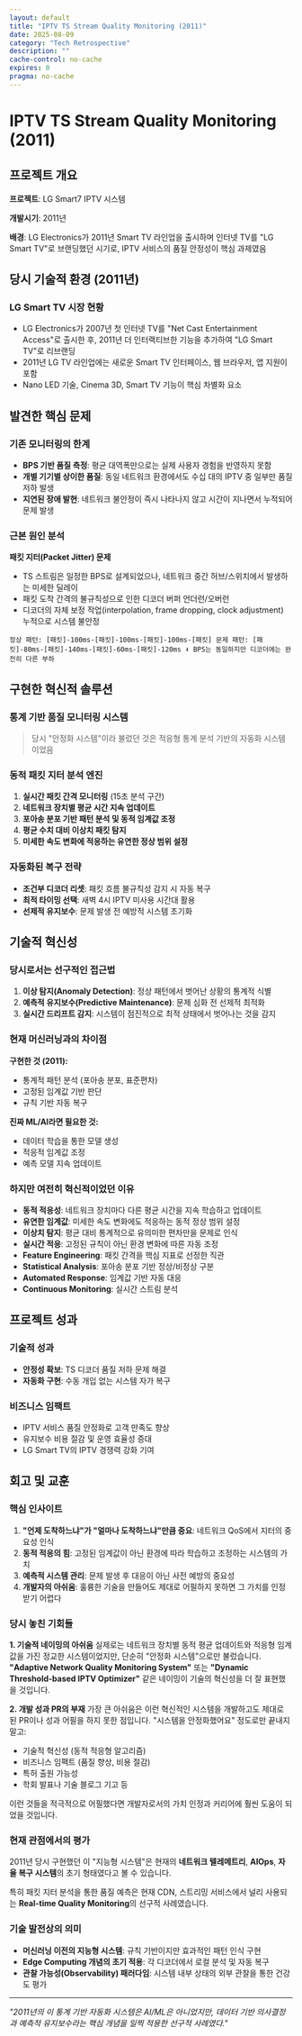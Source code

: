 ```yaml
---
layout: default
title: "IPTV TS Stream Quality Monitoring (2011)"
date: 2025-08-09
category: "Tech Retrospective"
description: ""
cache-control: no-cache
expires: 0
pragma: no-cache
---
```


# IPTV TS Stream Quality Monitoring (2011)

## 프로젝트 개요

**프로젝트**: LG Smart7 IPTV 시스템

**개발시기**: 2011년

**배경**: LG Electronics가 2011년 Smart TV 라인업을 출시하며 인터넷 TV를 "LG Smart TV"로 브랜딩했던 시기로, IPTV 서비스의 품질 안정성이 핵심 과제였음

## 당시 기술적 환경 (2011년)

### LG Smart TV 시장 현황

- LG Electronics가 2007년 첫 인터넷 TV를 "Net Cast Entertainment Access"로 출시한 후, 2011년 더 인터랙티브한 기능을 추가하여 "LG Smart TV"로 리브랜딩
- 2011년 LG TV 라인업에는 새로운 Smart TV 인터페이스, 웹 브라우저, 앱 지원이 포함
- Nano LED 기술, Cinema 3D, Smart TV 기능이 핵심 차별화 요소

## 발견한 핵심 문제

### 기존 모니터링의 한계

- **BPS 기반 품질 측정**: 평균 대역폭만으로는 실제 사용자 경험을 반영하지 못함
- **개별 기기별 상이한 품질**: 동일 네트워크 환경에서도 수십 대의 IPTV 중 일부만 품질 저하 발생
- **지연된 장애 발현**: 네트워크 불안정이 즉시 나타나지 않고 시간이 지나면서 누적되어 문제 발생

### 근본 원인 분석

**패킷 지터(Packet Jitter) 문제**

- TS 스트림은 일정한 BPS로 설계되었으나, 네트워크 중간 허브/스위치에서 발생하는 미세한 딜레이
- 패킷 도착 간격의 불규칙성으로 인한 디코더 버퍼 언더런/오버런
- 디코더의 자체 보정 작업(interpolation, frame dropping, clock adjustment) 누적으로 시스템 불안정

`정상 패턴: [패킷]-100ms-[패킷]-100ms-[패킷]-100ms-[패킷]
문제 패턴: [패킷]-80ms-[패킷]-140ms-[패킷]-60ms-[패킷]-120ms
⬇️ BPS는 동일하지만 디코더에는 완전히 다른 부하`

## 구현한 혁신적 솔루션

### 통계 기반 품질 모니터링 시스템

> 당시 "안정화 시스템"이라 불렀던 것은 적응형 통계 분석 기반의 자동화 시스템이었음
> 

### 동적 패킷 지터 분석 엔진

1. **실시간 패킷 간격 모니터링** (15초 분석 구간)
2. **네트워크 장치별 평균 시간 지속 업데이트**
3. **포아송 분포 기반 패턴 분석 및 동적 임계값 조정**
4. **평균 수치 대비 이상치 패킷 탐지**
5. **미세한 속도 변화에 적응하는 유연한 정상 범위 설정**

### 자동화된 복구 전략

- **조건부 디코더 리셋**: 패킷 흐름 불규칙성 감지 시 자동 복구
- **최적 타이밍 선택**: 새벽 4시 IPTV 미사용 시간대 활용
- **선제적 유지보수**: 문제 발생 전 예방적 시스템 초기화

## 기술적 혁신성

### 당시로서는 선구적인 접근법

1. **이상 탐지(Anomaly Detection)**: 정상 패턴에서 벗어난 상황의 통계적 식별
2. **예측적 유지보수(Predictive Maintenance)**: 문제 심화 전 선제적 최적화
3. **실시간 드리프트 감지**: 시스템이 점진적으로 최적 상태에서 벗어나는 것을 감지

### 현재 머신러닝과의 차이점

**구현한 것 (2011):**

- 통계적 패턴 분석 (포아송 분포, 표준편차)
- 고정된 임계값 기반 판단
- 규칙 기반 자동 복구

**진짜 ML/AI라면 필요한 것:**

- 데이터 학습을 통한 모델 생성
- 적응적 임계값 조정
- 예측 모델 지속 업데이트

### 하지만 여전히 혁신적이었던 이유

- **동적 적응성**: 네트워크 장치마다 다른 평균 시간을 지속 학습하고 업데이트
- **유연한 임계값**: 미세한 속도 변화에도 적응하는 동적 정상 범위 설정
- **이상치 탐지**: 평균 대비 통계적으로 유의미한 편차만을 문제로 인식
- **실시간 적응**: 고정된 규칙이 아닌 환경 변화에 따른 자동 조정
- **Feature Engineering**: 패킷 간격을 핵심 지표로 선정한 직관
- **Statistical Analysis**: 포아송 분포 기반 정상/비정상 구분
- **Automated Response**: 임계값 기반 자동 대응
- **Continuous Monitoring**: 실시간 스트림 분석

## 프로젝트 성과

### 기술적 성과

- **안정성 확보**: TS 디코더 품질 저하 문제 해결
- **자동화 구현**: 수동 개입 없는 시스템 자가 복구

### 비즈니스 임팩트

- IPTV 서비스 품질 안정화로 고객 만족도 향상
- 유지보수 비용 절감 및 운영 효율성 증대
- LG Smart TV의 IPTV 경쟁력 강화 기여

## 회고 및 교훈

### 핵심 인사이트

1. **"언제 도착하느냐"가 "얼마나 도착하느냐"만큼 중요**: 네트워크 QoS에서 지터의 중요성 인식
2. **동적 적응의 힘**: 고정된 임계값이 아닌 환경에 따라 학습하고 조정하는 시스템의 가치
3. **예측적 시스템 관리**: 문제 발생 후 대응이 아닌 사전 예방의 중요성
4. **개발자의 아쉬움**: 훌륭한 기술을 만들어도 제대로 어필하지 못하면 그 가치를 인정받기 어렵다

### 당시 놓친 기회들

**1. 기술적 네이밍의 아쉬움**
실제로는 네트워크 장치별 동적 평균 업데이트와 적응형 임계값을 가진 정교한 시스템이었지만, 단순히 "안정화 시스템"으로만 불렀습니다. **"Adaptive Network Quality Monitoring System"** 또는 **"Dynamic Threshold-based IPTV Optimizer"** 같은 네이밍이 기술의 혁신성을 더 잘 표현했을 것입니다.

**2. 개발 성과 PR의 부재**
가장 큰 아쉬움은 이런 혁신적인 시스템을 개발하고도 제대로 된 PR이나 성과 어필을 하지 못한 점입니다. "시스템을 안정화했어요" 정도로만 끝내지 말고:

- 기술적 혁신성 (동적 적응형 알고리즘)
- 비즈니스 임팩트 (품질 향상, 비용 절감)
- 특허 출원 가능성
- 학회 발표나 기술 블로그 기고 등

이런 것들을 적극적으로 어필했다면 개발자로서의 가치 인정과 커리어에 훨씬 도움이 되었을 것입니다.

### 현재 관점에서의 평가

2011년 당시 구현했던 이 "지능형 시스템"은 현재의 **네트워크 텔레메트리**, **AIOps**, **자율 복구 시스템**의 초기 형태였다고 볼 수 있습니다.

특히 패킷 지터 분석을 통한 품질 예측은 현재 CDN, 스트리밍 서비스에서 널리 사용되는 **Real-time Quality Monitoring**의 선구적 사례였습니다.

### 기술 발전상의 의미

- **머신러닝 이전의 지능형 시스템**: 규칙 기반이지만 효과적인 패턴 인식 구현
- **Edge Computing 개념의 초기 적용**: 각 디코더에서 로컬 분석 및 자동 복구
- **관찰 가능성(Observability) 패러다임**: 시스템 내부 상태의 외부 관찰을 통한 건강도 평가

---

*"2011년의 이 통계 기반 자동화 시스템은 AI/ML은 아니었지만, 데이터 기반 의사결정과 예측적 유지보수라는 핵심 개념을 일찍 적용한 선구적 사례였다."*